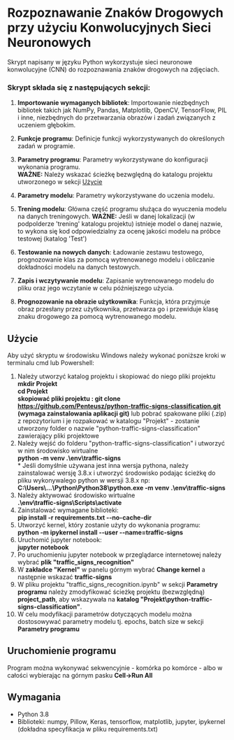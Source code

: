# Rozpoznawanie Znaków Drogowych przy użyciu Konwolucyjnych Sieci Neuronowych 

Skrypt napisany w języku Python wykorzystuje sieci neuronowe konwolucyjne (CNN) do rozpoznawania znaków drogowych na zdjęciach. 

### Skrypt składa się z następujących sekcji:

1. **Importowanie wymaganych bibliotek**: Importowanie niezbędnych bibliotek takich jak NumPy, Pandas, Matplotlib, OpenCV, TensorFlow, PIL i inne, niezbędnych do przetwarzania obrazów i zadań związanych z uczeniem głębokim.

2. **Funkcje programu**: Definicje funkcji wykorzystywanych do określonych zadań w programie.

3. **Parametry programu**: Parametry wykorzystywane do konfiguracji wykonania programu. \
<b>WAŻNE:</b> Należy wskazać ścieżkę bezwględną do katalogu projektu utworzonego w sekcji [Użycie](#Użycie)

4. **Parametry modelu**: Parametry wykorzystywane do uczenia modelu.

5. **Trening modelu**: Główna część programu służąca do wyuczenia modelu na danych treningowych.
<b>WAŻNE:</b> Jeśli w danej lokalizacji (w podpolderze 'trening' katalogu projektu) istnieje model o danej nazwie, to wykona się kod odpowiedzialny za ocenę jakości modelu na próbce testowej (katalog 'Test')

9. **Testowanie na nowych danych**: Ładowanie zestawu testowego, prognozowanie klas za pomocą wytrenowanego modelu i obliczanie dokładności modelu na danych testowych.

10. **Zapis i wczytywanie modelu**: Zapisanie wytrenowanego modelu do pliku oraz jego wczytanie w celu późniejszego użycia.

11. **Prognozowanie na obrazie użytkownika**: Funkcja, która przyjmuje obraz przesłany przez użytkownika, przetwarza go i przewiduje klasę znaku drogowego za pomocą wytrenowanego modelu.

## Użycie

Aby użyć skryptu w środowisku Windows należy wykonać poniższe kroki w terminalu cmd lub Powershell:

1. Należy utworzyć katalog projektu i skopiować do niego pliki projektu \
<b>mkdir Projekt</b><br>
<b>cd Projekt</b><br>
<b>skopiować pliki projektu : <b>git clone https://github.com/Penteusz/python-traffic-signs-classification.git</b> (wymaga zainstalowania aplikacji git)</b> lub pobrać spakowane pliki (.zip) z repozytorium i je rozpakować w katalogu "Projekt" - zostanie utworzony folder o nazwie "python-traffic-signs-classification" zawierający pliki projektowe
2. Należy wejść do folderu "python-traffic-signs-classification" i utworzyć w nim środowisko wirtualne \
<b> python -m venv .\env\traffic-signs</b><br>
\* Jeśli domyśłnie używana jest inna wersja pythona, należy zainstalować wersję 3.8.x i utworzyć środowisko podając ścieżkę do pliku wykonywalego python w wersji 3.8.x np:
<b>C:\Users\\...\Python\Python38\python.exe -m venv .\env\traffic-signs</b>
3. Należy aktywować środowisko wirtualne \
<b>.\env\traffic-signs\Scripts\activate</b>
4. Zainstalować wymagane biblioteki:\
<b>pip install -r requirements.txt --no-cache-dir</b>
5. Utworzyć kernel, który zostanie użyty do wykonania programu: \
<b>python -m ipykernel install --user --name=traffic-signs</b>
6. Uruchomić jupyter notebook: \
<b>jupyter notebook</b>
7. Po uruchomieniu jupyter notebook w przeglądarce internetowej należy wybrać <b>plik "traffic_signs_recognition"</b>
8. W <b>zakładce "Kernel"</b> w panelu górnym wybrać <b>Change kernel</b> a następnie wskazać <b>traffic-signs</b>
9. W pliku projektu "traffic_signs_recognition.ipynb" w sekcji <b>Parametry programu</b> należy zmodyfikować ścieżkę projektu (bezwzględną) <b>project_path</b>, aby wskazywała na <b>katalog "Projekt\python-traffic-signs-classification"</b>.
10. W celu modyfikacji parametrów dotyczących modelu można dostosowywać parametry modelu tj. epochs, batch size w sekcji <b>Parametry programu</b>

## Uruchomienie programu

Program można wykonywać sekwencyjnie - komórka po komórce - albo w całości wybierając na górnym pasku <b>Cell->Run All</b>

## Wymagania

- Python 3.8
- Biblioteki: numpy, Pillow, Keras, tensorflow, matplotlib, jupyter, ipykernel (dokładna specyfikacja w pliku requirements.txt)

